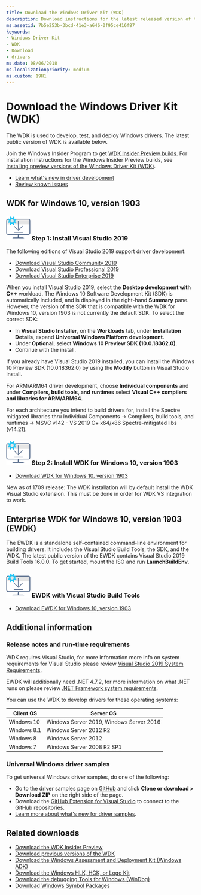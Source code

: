 ```yaml
---
title: Download the Windows Driver Kit (WDK)
description: Download instructions for the latest released version of the Windows Driver Kit (WDK)
ms.assetid: 7b5e253b-3bcd-41e3-a646-0f95ce416f87
keywords:
- Windows Driver Kit
- WDK
- Download
- drivers
ms.date: 08/06/2018
ms.localizationpriority: medium
ms.custom: 19H1
---
```


# Download the Windows Driver Kit (WDK)

The WDK is used to develop, test, and deploy Windows drivers. The latest public version of WDK is available below.

Join the Windows Insider Program to get [WDK Insider Preview builds](https://www.microsoft.com/software-download/windowsinsiderpreviewWDK). For installation instructions for the Windows Insider Preview builds, see [Installing preview versions of the Windows Driver Kit (WDK)](installing-preview-versions-wdk.md).

* [Learn what's new in driver development](what-s-new-in-driver-development.md)
* [Review known issues](https://go.microsoft.com/fwlink/?linkid=872986)

## WDK for Windows 10, version 1903

### ![download icon](images/download-install.png) Step 1: Install Visual Studio 2019

The following editions of Visual Studio 2019 support driver development:

* [Download Visual Studio Community 2019](https://visualstudio.microsoft.com/thank-you-downloading-visual-studio/?sku=Community&rel=16)
* [Download Visual Studio Professional 2019](https://visualstudio.microsoft.com/thank-you-downloading-visual-studio/?sku=Professional&rel=16)
* [Download Visual Studio Enterprise 2019](https://visualstudio.microsoft.com/thank-you-downloading-visual-studio/?sku=Enterprise&rel=16)

When you install Visual Studio 2019, select the **Desktop development with C++** workload. The Windows 10 Software Development Kit (SDK) is automatically included, and is displayed in the right-hand **Summary** pane. However, the version of the SDK that is compatible with the WDK for Windows 10, version 1903 is not currently the default SDK. To select the correct SDK:

* In **Visual Studio Installer**, on the **Workloads** tab, under **Installation Details**, expand **Universal Windows Platform development**.
* Under **Optional**, select **Windows 10 Preview SDK (10.0.18362.0)**.
* Continue with the install.

If you already have Visual Studio 2019 installed, you can install the Windows 10 Preview SDK (10.0.18362.0) by using the **Modify** button in Visual Studio install.

For ARM/ARM64 driver development, choose **Individual components** and under **Compilers, build tools, and runtimes** select **Visual C++ compilers and libraries for ARM/ARM64**.

For each architecture you intend to build drivers for, install the Spectre mitigated libraries thru Individual Components -> Compilers, build tools, and runtimes -> MSVC v142 - VS 2019 C+ x64/x86 Spectre-mitigated libs (v14.21).

### ![download icon](images/download-install.png) Step 2: Install WDK for Windows 10, version 1903

* [Download WDK for Windows 10, version 1903](https://go.microsoft.com/fwlink/?linkid=2085767)

New as of 1709 release: The WDK installation will by default install the WDK Visual Studio extension. This must be done in order for WDK VS integration to work.

## Enterprise WDK for Windows 10, version 1903 (EWDK)

The EWDK is a standalone self-contained command-line environment for building drivers. It includes the Visual Studio Build Tools, the SDK, and the WDK.  The latest public version of the EWDK contains Visual Studio 2019 Build Tools 16.0.0.  To get started, mount the ISO and run **LaunchBuildEnv**.

### ![download icon](images/download-install.png) EWDK with Visual Studio Build Tools

* [Download EWDK for Windows 10, version 1903](https://developer.microsoft.com/windows/hardware/license-terms-EWDK-2)

## Additional information

### Release notes and run-time requirements

WDK requires Visual Studio, for more information more info on system requirements for Visual Studio please review [Visual Studio 2019 System Requirements](https://docs.microsoft.com/visualstudio/releases/2019/system-requirements).

EWDK will additionally need .NET 4.7.2, for more information on what .NET runs on please review [.NET Framework system requirements](https://docs.microsoft.com/dotnet/framework/get-started/system-requirements).

You can use the WDK to develop drivers for these operating systems:

|Client OS|Server OS|
|-|-|
|Windows 10|Windows Server 2019, Windows Server 2016|
|Windows 8.1|Windows Server 2012 R2|
Windows 8|Windows Server 2012|
Windows 7|Windows Server 2008 R2 SP1|

### Universal Windows driver samples

To get universal Windows driver samples, do one of the following:

* Go to the driver samples page on [GitHub](https://github.com/Microsoft/Windows-driver-samples) and click **Clone or download > Download ZIP** on the right side of the page.
* Download the [GitHub Extension for Visual Studio](https://visualstudio.github.com/) to connect to the GitHub repositories.
* [Learn more about what's new for driver samples](https://developer.microsoft.com/windows/hardware/drivers-code-samples).

## Related downloads

* [Download the WDK Insider Preview](https://www.microsoft.com/software-download/windowsinsiderpreviewWDK)
* [Download previous versions of the WDK](other-wdk-downloads.md)
* [Download the Windows Assessment and Deployment Kit (Windows ADK)](https://developer.microsoft.com/windows/hardware/windows-assessment-deployment-kit)
* [Download the Windows HLK, HCK, or Logo Kit](https://developer.microsoft.com/windows/hardware/windows-hardware-lab-kit)
* [Download the debugging Tools for Windows (WinDbg)](https://developer.microsoft.com/windows/hardware/download-windbg)
* [Download Windows Symbol Packages](https://developer.microsoft.com/windows/hardware/download-symbols)
